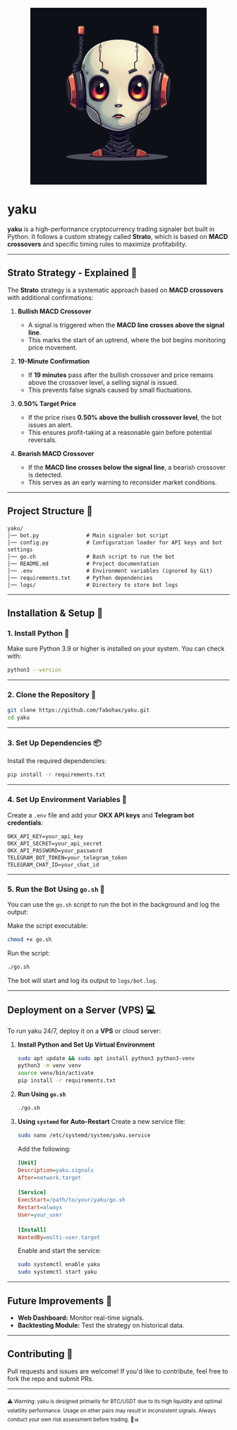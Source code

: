 <p>
  <img src="yaku.png" alt="yaku-bot" width="400" style="display: block; margin: auto;">
</p>

# yaku 

**yaku** is a high-performance cryptocurrency trading signaler bot built in Python. It follows a custom strategy called **Strato**, which is based on **MACD crossovers** and specific timing rules to maximize profitability.

---

## **Strato Strategy - Explained 🚀**

The **Strato** strategy is a systematic approach based on **MACD crossovers** with additional confirmations:

1. **Bullish MACD Crossover**  
   - A signal is triggered when the **MACD line crosses above the signal line**.
   - This marks the start of an uptrend, where the bot begins monitoring price movement.

2. **19-Minute Confirmation**  
   - If **19 minutes** pass after the bullish crossover and price remains above the crossover level, a selling signal is issued.
   - This prevents false signals caused by small fluctuations.

3. **0.50% Target Price**  
   - If the price rises **0.50% above the bullish crossover level**, the bot issues an alert.
   - This ensures profit-taking at a reasonable gain before potential reversals.

4. **Bearish MACD Crossover**  
   - If the **MACD line crosses below the signal line**, a bearish crossover is detected.
   - This serves as an early warning to reconsider market conditions.

---

## **Project Structure 📂**

```
yaku/
│── bot.py               # Main signaler bot script
│── config.py            # Configuration loader for API keys and bot settings
│── go.sh                # Bash script to run the bot
│── README.md            # Project documentation
│── .env                 # Environment variables (ignored by Git)
│── requirements.txt     # Python dependencies
│── logs/                # Directory to store bot logs
```

---

## **Installation & Setup 🔧**

### **1. Install Python 🐍**
Make sure Python 3.9 or higher is installed on your system. You can check with:
```sh
python3 --version
```

---

### **2. Clone the Repository 📂**
```sh
git clone https://github.com/fabohax/yaku.git
cd yaku
```

---

### **3. Set Up Dependencies 📦**
Install the required dependencies:
```sh
pip install -r requirements.txt
```

---

### **4. Set Up Environment Variables 🔑**
Create a `.env` file and add your **OKX API keys** and **Telegram bot credentials**:

```env
OKX_API_KEY=your_api_key
OKX_API_SECRET=your_api_secret
OKX_API_PASSWORD=your_password
TELEGRAM_BOT_TOKEN=your_telegram_token
TELEGRAM_CHAT_ID=your_chat_id
```

---

### **5. Run the Bot Using `go.sh` 🚀**
You can use the `go.sh` script to run the bot in the background and log the output:

Make the script executable:
```sh
chmod +x go.sh
```

Run the script:
```sh
./go.sh
```

The bot will start and log its output to `logs/bot.log`.

---

## **Deployment on a Server (VPS) 💻**
To run yaku 24/7, deploy it on a **VPS** or cloud server:

1. **Install Python and Set Up Virtual Environment**
   ```sh
   sudo apt update && sudo apt install python3 python3-venv
   python3 -m venv venv
   source venv/bin/activate
   pip install -r requirements.txt
   ```

2. **Run Using `go.sh`**
   ```sh
   ./go.sh
   ```

3. **Using `systemd` for Auto-Restart**
   Create a new service file:
   ```sh
   sudo nano /etc/systemd/system/yaku.service
   ```
   Add the following:
   ```ini
   [Unit]
   Description=yaku.signals
   After=network.target

   [Service]
   ExecStart=/path/to/your/yaku/go.sh
   Restart=always
   User=your_user

   [Install]
   WantedBy=multi-user.target
   ```

   Enable and start the service:
   ```sh
   sudo systemctl enable yaku
   sudo systemctl start yaku
   ```

---

## **Future Improvements 🚧**
- **Web Dashboard:** Monitor real-time signals.
- **Backtesting Module:** Test the strategy on historical data.

---

## **Contributing 🤝**
Pull requests and issues are welcome! If you'd like to contribute, feel free to fork the repo and submit PRs.

---
<sub>⚠ Warning: yaku is designed primarily for BTC/USDT due to its high liquidity and optimal volatility performance. Usage on other pairs may result in inconsistent signals. Always conduct your own risk assessment before trading. 🚀📊</sub>
